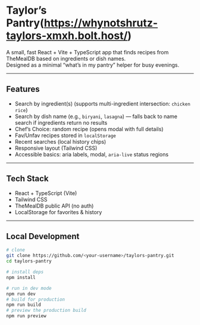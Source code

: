 # Taylor’s Pantry(https://whynotshrutz-taylors-xmxh.bolt.host/)

A small, fast React + Vite + TypeScript app that finds recipes from TheMealDB based on ingredients or dish names.  
Designed as a minimal “what’s in my pantry” helper for busy evenings.


---

## Features

- Search by ingredient(s) (supports multi-ingredient intersection: `chicken rice`)
- Search by dish name (e.g., `biryani`, `lasagna`) — falls back to name search if ingredients return no results
- Chef’s Choice: random recipe (opens modal with full details)
- Fav/Unfav recipes stored in `localStorage`
- Recent searches (local history chips)
- Responsive layout (Tailwind CSS)
- Accessible basics: aria labels, modal, `aria-live` status regions

---

## Tech Stack

- React + TypeScript (Vite)
- Tailwind CSS
- TheMealDB public API (no auth)
- LocalStorage for favorites & history

---

## Local Development

```bash
# clone
git clone https://github.com/<your-username>/taylors-pantry.git
cd taylors-pantry

# install deps
npm install

# run in dev mode
npm run dev
# build for production
npm run build
# preview the production build
npm run preview
